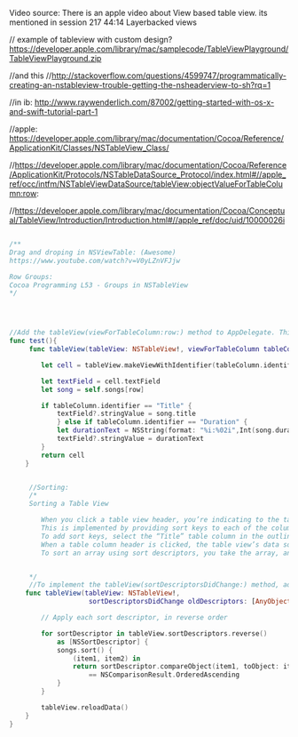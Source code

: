 Video source:
There is an apple video about View based table view. its mentioned in session 217 44:14 Layerbacked views

// example of tableview with custom design? https://developer.apple.com/library/mac/samplecode/TableViewPlayground/TableViewPlayground.zip

//and this //http://stackoverflow.com/questions/4599747/programmatically-creating-an-nstableview-trouble-getting-the-nsheaderview-to-sh?rq=1


//in ib: http://www.raywenderlich.com/87002/getting-started-with-os-x-and-swift-tutorial-part-1

//apple: https://developer.apple.com/library/mac/documentation/Cocoa/Reference/ApplicationKit/Classes/NSTableView_Class/


//https://developer.apple.com/library/mac/documentation/Cocoa/Reference/ApplicationKit/Protocols/NSTableDataSource_Protocol/index.html#//apple_ref/occ/intfm/NSTableViewDataSource/tableView:objectValueForTableColumn:row:

//https://developer.apple.com/library/mac/documentation/Cocoa/Conceptual/TableView/Introduction/Introduction.html#//apple_ref/doc/uid/10000026i


```swift

/**
Drag and droping in NSViewTable: (Awesome)
https://www.youtube.com/watch?v=V0yLZnVFJjw

Row Groups:
Cocoa Programming L53 - Groups in NSTableView
*/




//Add the tableView(viewForTableColumn:row:) method to AppDelegate. This method returns an NSView that will appear in the table view cell, based on the row number and column used:
func test(){
	 func tableView(tableView: NSTableView!, viewForTableColumn tableColumn: NSTableColumn!, row: Int) -> NSView!  {

        let cell = tableView.makeViewWithIdentifier(tableColumn.identifier, owner: self) as NSTableCellView

        let textField = cell.textField
        let song = self.songs[row]

        if tableColumn.identifier == "Title" {
            textField?.stringValue = song.title
			} else if tableColumn.identifier == "Duration" {
            let durationText = NSString(format: "%i:%02i",Int(song.duration) / 60,Int(song.duration) % 60)
            textField?.stringValue = durationText
        }
        return cell
    }


	 //Sorting:
	 /*
	 Sorting a Table View

		When you click a table view header, you’re indicating to the table view that it should re-sort the contents of the table. To do this, the table columns need to know what specific property they’re responsible for showing.
		This is implemented by providing sort keys to each of the columns. Sort keys indicate what property should be used for sorting.
		To add sort keys, select the “Title” table column in the outline. Open the Attributes Inspector and set the sort key to title. Leave the selector as compare: and the order as Ascending. Then, select the “Duration” table column in the outline, and change the sort key to duration.
		When a table column header is clicked, the table view’s data source receives a tableView(sortDescriptorsDidChange:) message. A sort descriptor is an instance of the NSSortDescriptor class, which provides information on how a collection of objects should be sorted.
		To sort an array using sort descriptors, you take the array, and use the sort method. This method takes a closure that it uses to work out how a pair of objects is ordered; you can simple take each sort descriptor, and use its compareObject(toObject:)”


	 */
	 //To implement the tableView(sortDescriptorsDidChange:) method, add the following method to AppDelegate:
    func tableView(tableView: NSTableView!,
                    sortDescriptorsDidChange oldDescriptors: [AnyObject]!)  {

        // Apply each sort descriptor, in reverse order

        for sortDescriptor in tableView.sortDescriptors.reverse()
            as [NSSortDescriptor] {
            songs.sort() {
                (item1, item2) in
                return sortDescriptor.compareObject(item1, toObject: item2)
                    == NSComparisonResult.OrderedAscending
            }
        }

        tableView.reloadData()
    }
}


```
